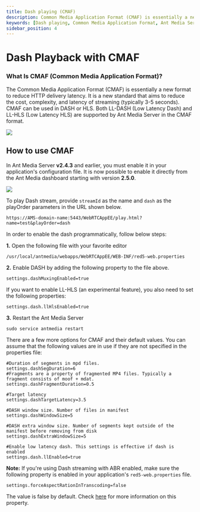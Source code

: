 ```yaml
---
title: Dash playing (CMAF) 
description: Common Media Application Format (CMAF) is essentially a new format to reduce HTTP delivery latency as it aims to reduce the cost, complexity, and latency of streaming.
keywords: [Dash playing, Common Media Application Format, Ant Media Server Documentation, Ant Media Server Tutorials]
sidebar_position: 4
---
```


# Dash Playback with CMAF

### What Is CMAF (Common Media Application Format)?

The Common Media Application Format (CMAF) is essentially a new format to reduce HTTP delivery latency. It is a new standard that aims to reduce the cost, complexity, and latency of streaming (typically 3-5 seconds). CMAF can be used in DASH or HLS. Both LL-DASH (Low Latency Dash) and LL-HLS (Low Latency HLS) are supported by Ant Media Server in the CMAF format.

![](@site/static/img/126611-CMAF-Fig1-ORG.jpg)

How to use CMAF
---------------

In Ant Media Server **v2.4.3** and earlier, you must enable it in your application's configuration file. It is now possible to enable it directly from the Ant Media dashboard starting with version **2.5.0**.

![](@site/static/img/playing-live-streams/dash-playing/dash-enabled.png)

To play Dash stream, provide ```streamId``` as the name and ```dash``` as the playOrder parameters in the URL shown below. 
    
```https://AMS-domain-name:5443/WebRTCAppEE/play.html?name=test&playOrder=dash```

In order to enable the dash programmatically, follow below steps:

**1.** Open the following file with your favorite editor

    /usr/local/antmedia/webapps/WebRTCAppEE/WEB-INF/red5-web.properties

**2.** Enable DASH by adding the following property to the file above.

    settings.dashMuxingEnabled=true

If you want to enable LL-HLS (an experimental feature), you also need to set the following properties:

    settings.dash.llHlsEnabled=true

**3.** Restart the Ant Media Server

    sudo service antmedia restart

There are a few more options for CMAF and their default values. You can assume that the following values are in use if they are not specified in the properties file:

    #Duration of segments in mpd files.
    settings.dashSegDuration=6
    #Fragments are a property of fragmented MP4 files. Typically a fragment consists of moof + mdat.
    settings.dashFragmentDuration=0.5
    
    #Target latency
    settings.dashTargetLatency=3.5
    
    #DASH window size. Number of files in manifest
    settings.dashWindowSize=5
    
    #DASH extra window size. Number of segments kept outside of the manifest before removing from disk
    settings.dashExtraWindowSize=5
    
    #Enable low latency dash. This settings is effective if dash is enabled
    settings.dash.llEnabled=true

**Note:** If you're using Dash streaming with ABR enabled, make sure the following property is enabled in your application's ```red5-web.properties``` file.

    settings.forceAspectRationInTranscoding=false

The value is false by default. Check [here](https://antmedia.io/javadoc/io/antmedia/AppSettings.html#forceAspectRatioInTranscoding) for more information on this property.
